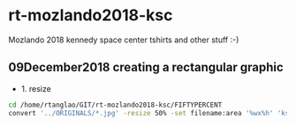 # rt-mozlando2018-ksc
Mozlando 2018 kennedy space center tshirts and other stuff :-)
## 09December2018 creating a rectangular graphic

* 1\. resize

```bash
cd /home/rtanglao/GIT/rt-mozlando2018-ksc/FIFTYPERCENT
convert '../ORIGINALS/*.jpg' -resize 50% -set filename:area '%wx%h' 'ksc-%03d-size-%[filename:area].png'
```
